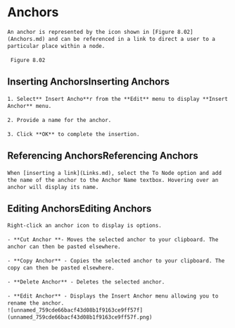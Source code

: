 
# Anchors


	An anchor is represented by the icon shown in [Figure 8.02](Anchors.md) and can be referenced in a link to direct a user to a particular place within a node.
	
	 Figure 8.02
	

 ## Inserting AnchorsInserting Anchors

	1. Select** Insert Ancho**r from the **Edit** menu to display **Insert Anchor** menu.

	2. Provide a name for the anchor.

	3. Click **OK** to complete the insertion.

 ## Referencing AnchorsReferencing Anchors

	When [inserting a link](Links.md), select the To Node option and add the name of the anchor to the Anchor Name textbox. Hovering over an anchor will display its name.

 ## Editing AnchorsEditing Anchors

	Right-click an anchor icon to display is options.

	- **Cut Anchor **- Moves the selected anchor to your clipboard. The anchor can then be pasted elsewhere.

	- **Copy Anchor** - Copies the selected anchor to your clipboard. The copy can then be pasted elsewhere.

	- **Delete Anchor** - Deletes the selected anchor.

	- **Edit Anchor** - Displays the Insert Anchor menu allowing you to rename the anchor.
	![unnamed_759cde66bacf43d08b1f9163ce9ff57f](unnamed_759cde66bacf43d08b1f9163ce9ff57f.png)
